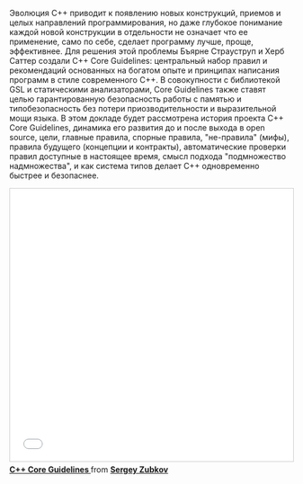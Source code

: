 Эволюция C++ приводит к появлению новых конструкций, приемов и целых направлений программирования, но даже глубокое понимание каждой новой конструкции в отдельности не означает что ee применение, само по себе, сделает программу лучше, проще, эффективнее. Для решения этой проблемы Бъярне Страуструп и Херб Саттер создали C++ Core Guidelines: центральный набор правил и рекомендаций основанных на богатом опыте и принципах написания программ в стиле современного С++. В совокупности с библиотекой GSL и статическими анализаторами, Core Guidelines также ставят целью гарантированную безопасность работы с памятью и типобезопасность без потери приозводительности и выразительной мощи языка.
В этом докладе будет рассмотрена история проекта С++ Core Guidelines, динамика его развития до и после выхода в open source, цели, главные правила, спорные правила, "не-правила" (мифы), правила будущего (концепции и контракты), автоматические проверки правил доступные в настоящее время, смысл подхода "подмножество надмножества", и как система типов делает C++ одновременно быстрее и безопаснее.
<iframe src="//www.slideshare.net/slideshow/embed_code/key/BZt0W4XH4NPYTh" width="595" height="485" frameborder="0" marginwidth="0" marginheight="0" scrolling="no" style="border:1px solid #CCC; border-width:1px; margin-bottom:5px; max-width: 100%;" allowfullscreen> </iframe> <div style="margin-bottom:5px"> <strong> <a href="//www.slideshare.net/SergeyZubkov7/c-core-guidelines-72335317" title="C++ Core Guidelines " target="_blank">C++ Core Guidelines </a> </strong> from <strong><a target="_blank" href="//www.slideshare.net/SergeyZubkov7">Sergey Zubkov</a></strong> </div>
